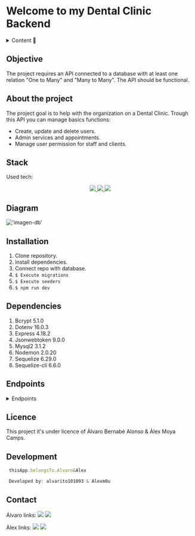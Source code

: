 # Welcome to my Dental Clinic Backend

<details>
  <summary>Content 📝</summary>
  <ol>
    <li><a href="#objective">Objective</a></li>
    <li><a href="#about-the-project">About the project</a></li>
    <li><a href="#stack">Stack</a></li>
    <li><a href="#diagram">Diagram</a></li>
    <li><a href="#installation">Installation</a></li>
    <li><a href="#dependencies">Dependencies</a></li>
    <li><a href="#endpoints">Endpoints</a></li>
    <li><a href="#licence">Licence</a></li>
    <li><a href="#development">Development</a></li>
    <li><a href="#contact">Contact</a></li>
  </ol>
</details>

## Objective
The project requires an API connected to a database with at least one relation "One to Many" and "Many to Many". The API should be functional.

## About the project
The project goal is to help with the organization on a Dental Clinic. Trough this API you can manage basics functions: 

- Create, update and delete users.
- Admin services and appointments.
- Manage user permission for staff and clients.

## Stack
Used tech:
<div align="center">
<a href="https://www.expressjs.com/">
    <img src= "https://img.shields.io/badge/express.js-%23404d59.svg?style=for-the-badge&logo=express&logoColor=%2361DAFB"/>
</a>
<a href="https://nodejs.org/es/">
    <img src= "https://img.shields.io/badge/node.js-026E00?style=for-the-badge&logo=node.js&logoColor=white"/>
</a>
<a href="https://developer.mozilla.org/es/docs/Web/JavaScript">
    <img src= "https://img.shields.io/badge/javascipt-EFD81D?style=for-the-badge&logo=javascript&logoColor=black"/>
</a>
 </div>


## Diagram
!['imagen-db'](./images/sampleDb.png)

## Installation
1. Clone repository.
2. Install dependencies.
3. Connect repo with database.
4. ``` $ Execute migrations ``` 
5. ``` $ Execute seeders ``` 
6. ``` $ npm run dev ``` 

## Dependencies
1. Bcrypt 5.1.0
2. Dotenv 16.0.3
3. Express 4.18.2 
4. Jsonwebtoken 9.0.0
5. Mysql2 3.1.2
6. Nodemon 2.0.20
7. Sequelize 6.29.0
8. Sequelize-cli 6.6.0

## Endpoints
<details>
<summary>Endpoints</summary>


    - REGISTER

            POST http://localhost:3000/user
        body:
        ``` js
            {
                "dni_nif": "1245978QR",
                "fullName": "Alvaro Titán",
                "phone": 654789632,
                "email": "kingofsouth@gmail.com",
                "password": "thekingonthesouth",
                "payment": "Efectivo",
                "comments": "un tipo blando",
                "role_id": 1
            }
        ```

    - LOGIN

            POST localhost:3000/login  
        body:
        ``` js
            {
                "email": "kingofsouth@gmail.com",
                "password": "thekingonthesouth"
            }
        ```

    - UPDATE USER

            PUT http://localhost:3000/updateuser
        body:
        ``` js
            {
                "fullName": "Adam",
                "email": "Adam@adam.com",
                "password": "princeofeternia"
            }
        ```

    - NEW APPOINTMENT

            POST http://localhost:3000/users/appointment http://localhost:3000/users/appointment/delete/1
        body:
        ``` js
            {
                "email": "Adan@adam.com",
                "password": "princeofeternia",
                "service_id": 1,
                "user_id": 4,
                "doctor_id": 1,
                "updatedAt": "2023-03-03T15:51:57.538Z",
                "createdAt": "2023-03-03T15:51:57.538Z"
            }
        ```

    - UPDATE APPOINTMENT

            PUT  http://localhost:3000/users/appointment/delete/1
        body:
        ``` js
            {
                "email": "Adan@adam.com",
                "password": "princeofeternia",
                "service_id": 2,
                "user_id": 4,
                "doctor_id": 1,
                "updatedAt": "2023-04-03T15:51:57.538Z",
                "createdAt": "2023-03-03T15:51:57.538Z"
            }
        ```

    - DELETE APPOINTMENT

            POST  http://localhost:3000/users/appointment/delete/1
        body:
        ``` js
            {
                "email": "Adan@adam.com",
                "password": "princeofeternia",
                "service_id": 1,
                "user_id": 4,
                "doctor_id": 1,
                "updatedAt": "2023-03-03T15:51:57.538Z",
                "createdAt": "2023-03-03T15:51:57.538Z"
            }
        ```
    - SEE OWN APPOINTMENTS AS CLIENT

            GET  http://localhost:3000/appointmentuser
        body:
         ``` js
            {
                "email": "Adan@adam.com",
                "password": "princeofeternia",
                "service_id": 2,
                "user_id": 4,
                "doctor_id": 1,
                "updatedAt": "2023-04-03T15:51:57.538Z",
                "createdAt": "2023-03-03T15:51:57.538Z"
            }
        ```
    - SEE ALL APPOINTMENTS AS DOCTOR ****

            GET  http://localhost:3000/appointments/
        body:
         ``` js
            {
                "email": "Adan@adam.com",
                "password": "princeofeternia",
                "service_id": 2,
                "user_id": 4,
                "doctor_id": 1,
                "updatedAt": "2023-04-03T15:51:57.538Z",
                "createdAt": "2023-03-03T15:51:57.538Z"
            }
        ```
    - SEE ALL USERS AS DOCTOR ****

            GET  http://localhost:3000/appointments/
        body:
         ``` js
            {
                "email": "Adan@adam.com",
                "password": "princeofeternia",
                "service_id": 2,
                "user_id": 4,
                "doctor_id": 1,
                "updatedAt": "2023-04-03T15:51:57.538Z",
                "createdAt": "2023-03-03T15:51:57.538Z"
            }
        ```
</details>

## Licence

This project it's under licence of Álvaro Bernabé Alonso & Àlex Moya Camps.

## Development

``` js
 thisApp.belongsTo.Alvaro&Alex

 Developed by: alvarito101093 & Alexm0u
```  

## Contact
Álvaro links:
<a href = "mailto:alvaro101093@gmail.com"><img src="https://img.shields.io/badge/Gmail-C6362C?style=for-the-badge&logo=gmail&logoColor=white" target="_blank"></a>
<a href="https://www.linkedin.com/in/álvaro-bernabé-alonso-6514a999/" target="_blank"><img src="https://img.shields.io/badge/-LinkedIn-%230077B5?style=for-the-badge&logo=linkedin&logoColor=white" target="_blank"></a>

Àlex links:
<a href = "mailto:alex.moyacamps@gmail.com"><img src="https://img.shields.io/badge/Gmail-C6362C?style=for-the-badge&logo=gmail&logoColor=white" target="_blank"></a>
<a href="https://www.linkedin.com/in/alejandro-moya-camps-5448a477/" target="_blank"><img src="https://img.shields.io/badge/-LinkedIn-%230077B5?style=for-the-badge&logo=linkedin&logoColor=white" target="_blank"></a> 
</p>

<!-- AÑADIR INSTALACIÓN de la APP

